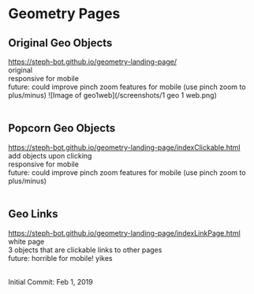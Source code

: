 # Geometry Pages

## Original Geo Objects
https://steph-bot.github.io/geometry-landing-page/
<br>original
<br>responsive for mobile
<br>future: could improve pinch zoom features for mobile (use pinch zoom to plus/minus)
![Image of geo1web](/screenshots/1 geo 1 web.png)
<br><br>
## Popcorn Geo Objects
https://steph-bot.github.io/geometry-landing-page/indexClickable.html
<br>add objects upon clicking
<br>responsive for mobile
<br>future: could improve pinch zoom features for mobile (use pinch zoom to plus/minus)
<br><br>
## Geo Links
https://steph-bot.github.io/geometry-landing-page/indexLinkPage.html
<br>white page
<br>3 objects that are clickable links to other pages
<br>future: horrible for mobile! yikes
<br><br>



Initial Commit: Feb 1, 2019
